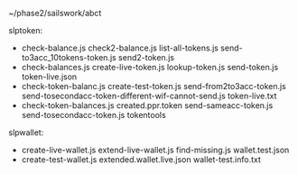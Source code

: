 ~/phase2/sailswork/abct

slptoken:
- check-balance.js         check2-balance.js     list-all-tokens.js         send-to3acc_10tokens-token.js                        send2-token.js
- check-balances.js        create-live-token.js  lookup-token.js            send-token.js                                        token-live.json
- check-token-balanc.js    create-test-token.js  send-from2to3acc-token.js  send-tosecondacc-token-different-wif-cannot-send.js  token-live.txt
- check-token-balances.js  created.ppr.token     send-sameacc-token.js      send-tosecondacc-token.js                            tokentools

slpwallet:
- create-live-wallet.js  extend-live-wallet.js      find-missing.js       wallet.test.json
- create-test-wallet.js  extended.wallet.live.json  wallet-test.info.txt

